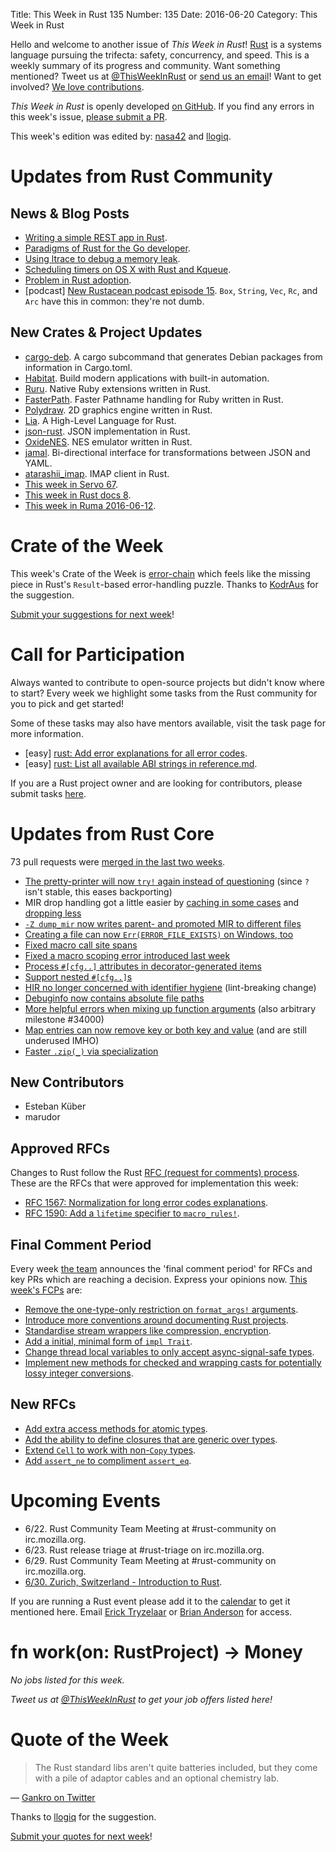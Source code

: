 Title: This Week in Rust 135
Number: 135
Date: 2016-06-20
Category: This Week in Rust

Hello and welcome to another issue of *This Week in Rust*!
[Rust](http://rust-lang.org) is a systems language pursuing the trifecta:
safety, concurrency, and speed. This is a weekly summary of its progress and
community. Want something mentioned? Tweet us at [@ThisWeekInRust](https://twitter.com/ThisWeekInRust) or [send us an
email](mailto:corey@octayn.net?subject=This%20Week%20in%20Rust%20Suggestion)!
Want to get involved? [We love
contributions](https://github.com/rust-lang/rust/blob/master/CONTRIBUTING.md).

*This Week in Rust* is openly developed [on GitHub](https://github.com/cmr/this-week-in-rust).
If you find any errors in this week's issue, [please submit a PR](https://github.com/cmr/this-week-in-rust/pulls).

This week's edition was edited by: [nasa42](https://github.com/nasa42) and [llogiq](https://github.com/llogiq).

# Updates from Rust Community

## News & Blog Posts

* [Writing a simple REST app in Rust](https://gsquire.github.io/static/post/rest-in-rust/).
* [Paradigms of Rust for the Go developer](https://medium.com/@deckarep/paradigms-of-rust-for-the-go-developer-210f67cd6a29#.6rw2gwmg1).
* [Using ltrace to debug a memory leak](http://jvns.ca/blog/2016/06/15/using-ltrace-to-debug-a-memory-leak/).
* [Scheduling timers on OS X with Rust and Kqueue](http://nitschinger.at/Scheduling-Timers-on-OS-X-with-Rust-and-Kqueue/).
* [Problem in Rust adoption](https://sanxiyn.blogspot.in/2016/06/problem-in-rust-adoption.html).
* [podcast] [New Rustacean podcast episode 15](http://www.newrustacean.com/show_notes/e015/index.html). `Box`, `String`, `Vec`, `Rc`, and `Arc` have this in common: they're not dumb.

## New Crates & Project Updates

* [cargo-deb](https://github.com/mmstick/cargo-deb). A cargo subcommand that generates Debian packages from information in Cargo.toml.
* [Habitat](https://github.com/habitat-sh/habitat). Build modern applications with built-in automation.
* [Ruru](https://github.com/d-unseductable/ruru). Native Ruby extensions written in Rust.
* [FasterPath](https://github.com/danielpclark/faster_path). Faster Pathname handling for Ruby written in Rust.
* [Polydraw](https://github.com/polydraw/polydraw). 2D graphics engine written in Rust.
* [Lia](https://github.com/willcrichton/lia). A High-Level Language for Rust.
* [json-rust](https://github.com/maciejhirsz/json-rust). JSON implementation in Rust.
* [OxideNES](https://github.com/iamsix/oxidenes). NES emulator written in Rust.
* [jamal](https://github.com/softprops/jamal). Bi-directional interface for transformations between JSON and YAML.
* [atarashii_imap](https://github.com/GildedHonour/atarashii_imap). IMAP client in Rust.
* [This week in Servo 67](https://blog.servo.org/2016/06/13/twis-67/).
* [This week in Rust docs 8](https://guillaumegomez.github.io/this-week-in-rust-docs/blog/this-week-in-rust-docs-8).
* [This week in Ruma 2016-06-12](https://www.ruma.io/news/this-week-in-ruma-2016-06-12/).

# Crate of the Week

This week's Crate of the Week is [error-chain](https://crates.io/crates/error-chain) which feels like the missing piece in Rust's `Result`-based error-handling puzzle. Thanks to [KodrAus](https://users.rust-lang.org/users/KodrAus) for the suggestion.

[Submit your suggestions for next week][submit_crate]!

[submit_crate]: https://users.rust-lang.org/t/crate-of-the-week/2704

# Call for Participation

Always wanted to contribute to open-source projects but didn't know where to start?
Every week we highlight some tasks from the Rust community for you to pick and get started!

Some of these tasks may also have mentors available, visit the task page for more information.

* [easy] [rust: Add error explanations for all error codes](https://github.com/rust-lang/rust/issues/32777).
* [easy] [rust: List all available ABI strings in reference.md](https://github.com/rust-lang/rust/issues/34267).

If you are a Rust project owner and are looking for contributors, please submit tasks [here][guidelines].

[guidelines]: https://users.rust-lang.org/t/twir-call-for-participation/4821

# Updates from Rust Core

73 pull requests were [merged in the last two weeks][merged].

[merged]: https://github.com/issues?q=is%3Apr+org%3Arust-lang+is%3Amerged+merged%3A2016-06-13..2016-06-20

* [The pretty-printer will now `try!` again instead of questioning](https://github.com/rust-lang/rust/pull/34312) (since `?` isn't stable, this eases backporting)
* MIR drop handling got a little easier by [caching in some cases](https://github.com/rust-lang/rust/pull/34307) and [dropping less](https://github.com/rust-lang/rust/pull/34290)
* [`-Z dump_mir` now writes parent- and promoted MIR to different files](https://github.com/rust-lang/rust/pull/34306)
* [Creating a file can now `Err(ERROR_FILE_EXISTS)` on Windows, too](https://github.com/rust-lang/rust/pull/34270)
* [Fixed macro call site spans](https://github.com/rust-lang/rust/pull/33749)
* [Fixed a macro scoping error introduced last week](https://github.com/rust-lang/rust/pull/34239)
* [Process `#[cfg..]` attributes in decorator-generated items](https://github.com/rust-lang/rust/pull/34295)
* [Support nested `#[cfg..]`s](https://github.com/rust-lang/rust/pull/34216)
* [HIR no longer concerned with identifier hygiene](https://github.com/rust-lang/rust/pull/34207) (lint-breaking change)
* [Debuginfo now contains absolute file paths](https://github.com/rust-lang/rust/pull/34187)
* [More helpful errors when mixing up function arguments](https://github.com/rust-lang/rust/pull/34000) (also arbitrary milestone #34000)
* [Map entries can now remove key or both key and value](https://github.com/rust-lang/rust/pull/33300) (and are still underused IMHO)
* [Faster `.zip(_)` via specialization](https://github.com/rust-lang/rust/pull/33090)

## New Contributors

* Esteban Küber
* marudor

## Approved RFCs

Changes to Rust follow the Rust [RFC (request for comments)
process](https://github.com/rust-lang/rfcs#rust-rfcs). These
are the RFCs that were approved for implementation this week:

* [RFC 1567: Normalization for long error codes explanations](https://github.com/rust-lang/rfcs/pull/1567).
* [RFC 1590: Add a `lifetime` specifier to `macro_rules!`](https://github.com/rust-lang/rfcs/pull/1590).

## Final Comment Period

Every week [the team](https://www.rust-lang.org/team.html) announces the
'final comment period' for RFCs and key PRs which are reaching a
decision. Express your opinions now. [This week's FCPs][fcp] are:

[fcp]: https://github.com/rust-lang/rfcs/labels/final-comment-period

* [Remove the one-type-only restriction on `format_args!` arguments](https://github.com/rust-lang/rfcs/pull/1618).
* [Introduce more conventions around documenting Rust projects](https://github.com/rust-lang/rfcs/pull/1574).
* [Standardise stream wrappers like compression, encryption](https://github.com/rust-lang/rfcs/pull/1568).
* [Add a initial, minimal form of `impl Trait`](https://github.com/rust-lang/rfcs/pull/1522).
* [Change thread local variables to only accept async-signal-safe types](https://github.com/rust-lang/rfcs/pull/1379).
* [Implement new methods for checked and wrapping casts for potentially lossy integer conversions](https://github.com/rust-lang/rfcs/pull/1218).

## New RFCs

* [Add extra access methods for atomic types](https://github.com/rust-lang/rfcs/pull/1649).
* [Add the ability to define closures that are generic over types](https://github.com/rust-lang/rfcs/pull/1650).
* [Extend `Cell` to work with non-`Copy` types](https://github.com/rust-lang/rfcs/pull/1651).
* [Add `assert_ne` to compliment `assert_eq`](https://github.com/rust-lang/rfcs/pull/1653).

# Upcoming Events

* 6/22. Rust Community Team Meeting at #rust-community on irc.mozilla.org.
* 6/23. Rust release triage at #rust-triage on irc.mozilla.org.
* 6/29. Rust Community Team Meeting at #rust-community on irc.mozilla.org.
* [6/30. Zurich, Switzerland - Introduction to Rust](http://www.meetup.com/Mozilla-Meetup-Switzerland/events/231268531/).

If you are running a Rust event please add it to the [calendar] to get
it mentioned here. Email [Erick Tryzelaar][erickt] or [Brian
Anderson][brson] for access.

[calendar]: https://www.google.com/calendar/embed?src=apd9vmbc22egenmtu5l6c5jbfc%40group.calendar.google.com
[erickt]: mailto:erick.tryzelaar@gmail.com
[brson]: mailto:banderson@mozilla.com

# fn work(on: RustProject) -> Money

*No jobs listed for this week.*

*Tweet us at [@ThisWeekInRust](https://twitter.com/ThisWeekInRust) to get your job offers listed here!*

# Quote of the Week

> The Rust standard libs aren't quite batteries included, but they come with a pile of adaptor cables and an optional chemistry lab.

— [Gankro on Twitter](https://twitter.com/Gankro/status/743425058652196865)

Thanks to [llogiq](https://users.rust-lang.org/users/llogiq) for the suggestion.

[Submit your quotes for next week][submit]!

[submit]: http://users.rust-lang.org/t/twir-quote-of-the-week/328
